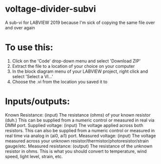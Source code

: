 # voltage-divider-subvi
A sub-vi for LABVIEW 2019 because I'm sick of copying the same file over and over again

# To use this:
1. Click on the 'Code' drop-down menu and select 'Download ZIP'
2. Extract the file to a location of your choice on your computer
3. In the block diagram menu of your LABVIEW project, right click and select 'Select a VI...'
4. Choose the .vi from the location you saved it to

# Inputs/outputs:
Known Resistance: (input) 
The resistance (ohms) of your known resistor (duh.) This can be supplied from a numeric control or measured in real via DMM port.
Supplied voltage: (input)
The voltage applied across both resistors. This can also be supplied from a numeric control or measured in real time via analog in (ai0, ai1) port.
Measured voltage: (input)
The voltage measured across your unknown resistor/thermistor/photoresistor/strain gauge/etc.
Measured resistance: (output)
The resistance of the unknown resistor in ohms. This is what you should convert to temperature, wind speed, light level, strain, etc.
